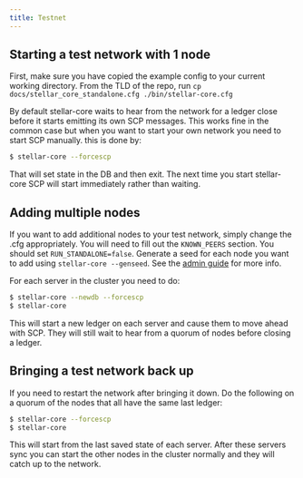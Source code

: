 ```yaml
---
title: Testnet
---
```


## Starting a test network with 1 node

First, make sure you have copied the example config to your current working directory.
From the TLD of the repo, run
`cp docs/stellar_core_standalone.cfg ./bin/stellar-core.cfg`

By default stellar-core waits to hear from the network for a ledger close before
it starts emitting its own SCP messages. This works fine in the common case but
when you want to start your own network you need to start SCP manually.
this is done by:
```sh
$ stellar-core --forcescp
```
That will set state in the DB and then exit. The next time you start
stellar-core SCP will start immediately rather than waiting.


## Adding multiple nodes

If you want to add additional nodes to your test network, simply change the .cfg appropriately. You will need to fill out the `KNOWN_PEERS` section. You should set `RUN_STANDALONE=false`. Generate a seed for each node you want to add using `stellar-core --genseed`. See the [admin guide](./admin.md) for more info.


For each server in the cluster you need to do:
```sh
$ stellar-core --newdb --forcescp
$ stellar-core
```

This will start a new ledger on each server and cause them to move ahead with
SCP. They will still wait to hear from a quorum of nodes before closing a ledger.

## Bringing a test network back up
If you need to restart the network after bringing it down. Do the following on a quorum of the nodes that all have the same last ledger:
```sh
$ stellar-core --forcescp
$ stellar-core
```

This will start from the last saved state of each server. After these servers sync you can start the other nodes in the cluster normally and they will catch up to the network.


